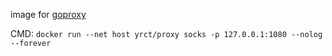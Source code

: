 
image for [goproxy](https://github.com/snail007/goproxy)

CMD:
`docker run --net host yrct/proxy socks -p 127.0.0.1:1080 --nolog --forever`
